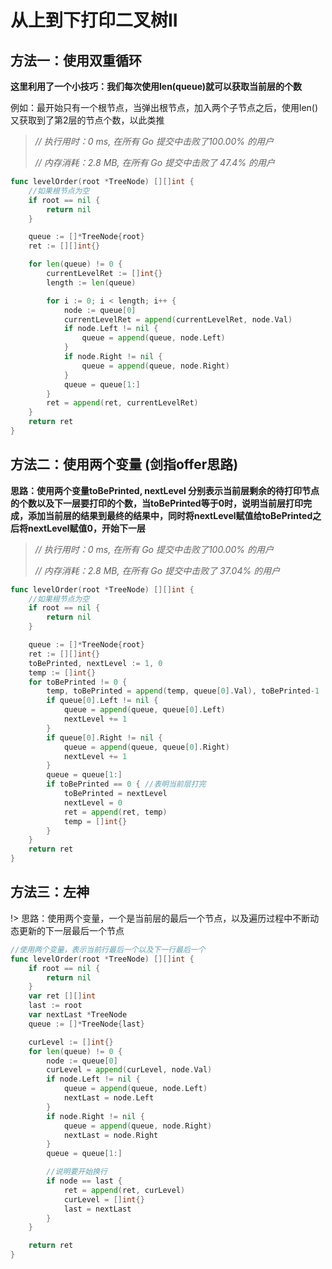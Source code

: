 # 从上到下打印二叉树II

## 方法一：使用双重循环

**这里利用了一个小技巧：我们每次使用len(queue)就可以获取当前层的个数**

例如：最开始只有一个根节点，当弹出根节点，加入两个子节点之后，使用len()又获取到了第2层的节点个数，以此类推

> *// 执行用时：0 ms, 在所有 Go 提交中击败了100.00% 的用户*
>
> *// 内存消耗：2.8 MB, 在所有 Go 提交中击败了 47.4% 的用户*

```go
func levelOrder(root *TreeNode) [][]int {
	//如果根节点为空
	if root == nil {
		return nil
	}

	queue := []*TreeNode{root}
	ret := [][]int{}

	for len(queue) != 0 {
		currentLevelRet := []int{}
		length := len(queue)

		for i := 0; i < length; i++ {
			node := queue[0]
			currentLevelRet = append(currentLevelRet, node.Val)
			if node.Left != nil {
				queue = append(queue, node.Left)
			}
			if node.Right != nil {
				queue = append(queue, node.Right)
			}
			queue = queue[1:]
		}
		ret = append(ret, currentLevelRet)
	}
	return ret
}
```

## 方法二：使用两个变量 (剑指offer思路)

**思路：使用两个变量toBePrinted, nextLevel 分别表示当前层剩余的待打印节点的个数以及下一层要打印的个数，当toBePrinted等于0时，说明当前层打印完成，添加当前层的结果到最终的结果中，同时将nextLevel赋值给toBePrinted之后将nextLevel赋值0，开始下一层**

> *// 执行用时：0 ms, 在所有 Go 提交中击败了100.00% 的用户*
>
> *// 内存消耗：2.8 MB, 在所有 Go 提交中击败了 37.04% 的用户*

```go
func levelOrder(root *TreeNode) [][]int {
	//如果根节点为空
	if root == nil {
		return nil
	}

	queue := []*TreeNode{root}
	ret := [][]int{}
	toBePrinted, nextLevel := 1, 0
	temp := []int{}
	for toBePrinted != 0 {
		temp, toBePrinted = append(temp, queue[0].Val), toBePrinted-1
		if queue[0].Left != nil {
			queue = append(queue, queue[0].Left)
			nextLevel += 1
		}
		if queue[0].Right != nil {
			queue = append(queue, queue[0].Right)
			nextLevel += 1
		}
		queue = queue[1:]
		if toBePrinted == 0 { //表明当前层打完
			toBePrinted = nextLevel
			nextLevel = 0
			ret = append(ret, temp)
			temp = []int{}
		}
	}
	return ret
}
```

## 方法三：左神

!> 思路：使用两个变量，一个是当前层的最后一个节点，以及遍历过程中不断动态更新的下一层最后一个节点

```go
//使用两个变量，表示当前行最后一个以及下一行最后一个
func levelOrder(root *TreeNode) [][]int {
	if root == nil {
		return nil
	}
	var ret [][]int
	last := root
	var nextLast *TreeNode
	queue := []*TreeNode{last}

	curLevel := []int{}
	for len(queue) != 0 {
		node := queue[0]
		curLevel = append(curLevel, node.Val)
		if node.Left != nil {
			queue = append(queue, node.Left)
			nextLast = node.Left
		}
		if node.Right != nil {
			queue = append(queue, node.Right)
			nextLast = node.Right
		}
		queue = queue[1:]

		//说明要开始换行
		if node == last {
			ret = append(ret, curLevel)
			curLevel = []int{}
			last = nextLast
		}
	}

	return ret
}
```

